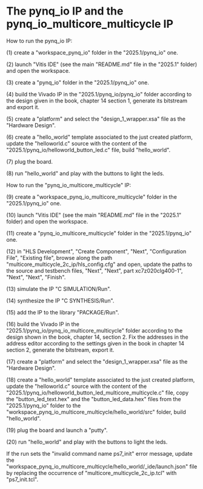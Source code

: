 # The pynq_io IP and the pynq_io_multicore_multicycle IP

How to run the pynq_io IP:

(1) create a "workspace_pynq_io" folder in the "2025.1/pynq_io" one.

(2) launch "Vitis IDE" (see the main "README.md" file in the "2025.1" folder) and open the workspace.

(3) create a "pynq_io" folder in the "2025.1/pynq_io" one.

(4) build the Vivado IP in the "2025.1/pynq_io/pynq_io" folder according to the design given in the book, chapter 14 section 1, generate its bitstream and export it.

(5) create a "platform" and select the "design_1_wrapper.xsa" file as the "Hardware Design".

(6) create a "hello_world" template associated to the just created platform, update the "helloworld.c" source with the content of the "2025.1/pynq_io/helloworld_button_led.c" file, build "hello_world".

(7) plug the board.

(8) run "hello_world" and play with the buttons to light the leds.

How to run the "pynq_io_multicore_multicycle" IP:

(9) create a "workspace_pynq_io_multicore_multicycle" folder in the "2025.1/pynq_io" one.

(10) launch "Vitis IDE" (see the main "README.md" file in the "2025.1" folder) and open the workspace.

(11) create a "pynq_io_multicore_multicycle" folder in the "2025.1/pynq_io" one.

(12) in "HLS Development", "Create Component", "Next", "Configuration File", "Existing file", browse along the path "multicore_multicycle_2c_ip/hls_config.cfg" and open, update the paths to the source and testbench files, "Next", "Next", part xc7z020clg400-1", "Next", "Next", "Finish".

(13) simulate the IP "C SIMULATION/Run".

(14) synthesize the IP "C SYNTHESIS/Run".

(15) add the IP to the library "PACKAGE/Run".

(16) build the Vivado IP in the "2025.1/pynq_io/pynq_io_multicore_multicycle" folder according to the design shown in the book, chapter 14, section 2. Fix the addresses in the address editor according to the settings given in the book in chapter 14 section 2, generate the bitstream, export it.

(17) create a "platform" and select the "design_1_wrapper.xsa" file as the "Hardware Design".

(18) create a "hello_world" template associated to the just created platform, update the "helloworld.c" source with the content of the "2025.1/pynq_io/helloworld_button_led_multicore_multicycle.c" file, copy the "button_led_text.hex" and the "button_led_data.hex" files from the "2025.1/pynq_io" folder to the "workspace_pynq_io_multicore_multicycle/hello_world/src" folder, build "hello_world".

(19) plug the board and launch a "putty".

(20) run "hello_world" and play with the buttons to light the leds.

If the run sets the "invalid command name ps7_init" error message, update the "workspace_pynq_io_multicore_multicycle/hello_world/_ide/launch.json" file by replacing the occurrence of "multicore_multicycle_2c_ip.tcl" with "ps7_init.tcl".
